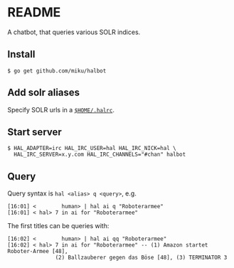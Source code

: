 README
======

A chatbot, that queries various SOLR indices.

Install
-------

    $ go get github.com/miku/halbot


Add solr aliases
----------------

Specify SOLR urls in a [`$HOME/.halrc`](https://github.com/miku/halbot/blob/master/.halrc).


Start server
------------

    $ HAL_ADAPTER=irc HAL_IRC_USER=hal HAL_IRC_NICK=hal \
      HAL_IRC_SERVER=x.y.com HAL_IRC_CHANNELS="#chan" halbot

Query
-----

Query syntax is `hal <alias> q <query>`, e.g.

    [16:01] <        human> | hal ai q "Roboterarmee"
    [16:01] < hal> 7 in ai for "Roboterarmee"

The first titles can be queries with:

    [16:02] <        human> | hal ai qq "Roboterarmee"
    [16:02] < hal> 7 in ai for "Roboterarmee" -- (1) Amazon startet Roboter-Armee [48],
                   (2) Ballzauberer gegen das Böse [48], (3) TERMINATOR 3
